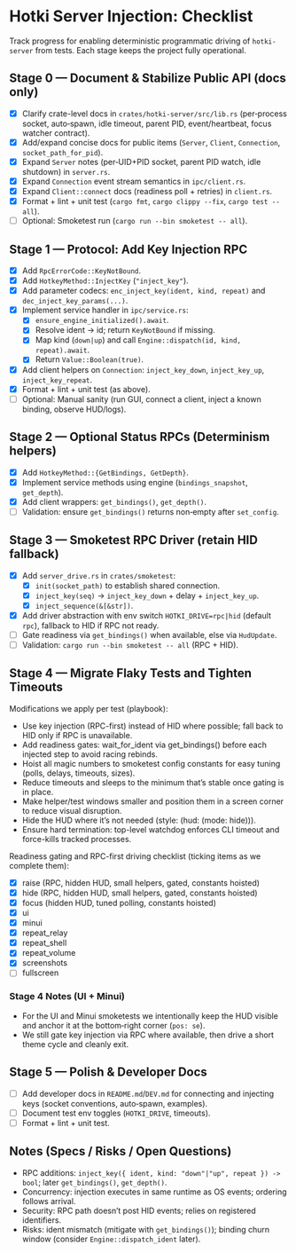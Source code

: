# Hotki Server Injection: Checklist

Track progress for enabling deterministic programmatic driving of `hotki-server` from tests. Each stage keeps the project fully operational.

## Stage 0 — Document & Stabilize Public API (docs only)

- [x] Clarify crate-level docs in `crates/hotki-server/src/lib.rs` (per‑process socket, auto‑spawn, idle timeout, parent PID, event/heartbeat, focus watcher contract).
- [x] Add/expand concise docs for public items (`Server`, `Client`, `Connection`, `socket_path_for_pid`).
- [x] Expand `Server` notes (per‑UID+PID socket, parent PID watch, idle shutdown) in `server.rs`.
- [x] Expand `Connection` event stream semantics in `ipc/client.rs`.
- [x] Expand `Client::connect` docs (readiness poll + retries) in `client.rs`.
- [x] Format + lint + unit test (`cargo fmt`, `cargo clippy --fix`, `cargo test --all`).
- [ ] Optional: Smoketest run (`cargo run --bin smoketest -- all`).

## Stage 1 — Protocol: Add Key Injection RPC

- [x] Add `RpcErrorCode::KeyNotBound`.
- [x] Add `HotkeyMethod::InjectKey` (`"inject_key"`).
- [x] Add parameter codecs: `enc_inject_key(ident, kind, repeat)` and `dec_inject_key_params(...)`.
- [x] Implement service handler in `ipc/service.rs`:
  - [x] `ensure_engine_initialized().await`.
  - [x] Resolve ident → id; return `KeyNotBound` if missing.
  - [x] Map kind (`down|up`) and call `Engine::dispatch(id, kind, repeat).await`.
  - [x] Return `Value::Boolean(true)`.
- [x] Add client helpers on `Connection`: `inject_key_down`, `inject_key_up`, `inject_key_repeat`.
- [x] Format + lint + unit test (as above).
- [ ] Optional: Manual sanity (run GUI, connect a client, inject a known binding, observe HUD/logs).

## Stage 2 — Optional Status RPCs (Determinism helpers)

- [x] Add `HotkeyMethod::{GetBindings, GetDepth}`.
- [x] Implement service methods using engine (`bindings_snapshot`, `get_depth`).
- [x] Add client wrappers: `get_bindings()`, `get_depth()`.
- [ ] Validation: ensure `get_bindings()` returns non‑empty after `set_config`.

## Stage 3 — Smoketest RPC Driver (retain HID fallback)

- [x] Add `server_drive.rs` in `crates/smoketest`:
  - [x] `init(socket_path)` to establish shared connection.
  - [x] `inject_key(seq)` → `inject_key_down` + delay + `inject_key_up`.
  - [x] `inject_sequence(&[&str])`.
- [x] Add driver abstraction with env switch `HOTKI_DRIVE=rpc|hid` (default `rpc`), fallback to HID if RPC not ready.
- [ ] Gate readiness via `get_bindings()` when available, else via `HudUpdate`.
- [ ] Validation: `cargo run --bin smoketest -- all` (RPC + HID).

## Stage 4 — Migrate Flaky Tests and Tighten Timeouts

Modifications we apply per test (playbook):
- Use key injection (RPC-first) instead of HID where possible; fall back to HID
  only if RPC is unavailable.
- Add readiness gates: wait_for_ident via get_bindings() before each injected
  step to avoid racing rebinds.
- Hoist all magic numbers to smoketest config constants for easy tuning (polls,
  delays, timeouts, sizes).
- Reduce timeouts and sleeps to the minimum that’s stable once gating is in
  place.
- Make helper/test windows smaller and position them in a screen corner to
  reduce visual disruption.
- Hide the HUD where it’s not needed (style: (hud: (mode: hide))).
- Ensure hard termination: top-level watchdog enforces CLI timeout and
  force-kills tracked processes.

Readiness gating and RPC-first driving checklist (ticking items as we complete them):

- [x] raise (RPC, hidden HUD, small helpers, gated, constants hoisted)
- [x] hide (RPC, hidden HUD, small helpers, gated, constants hoisted)
- [x] focus (hidden HUD, tuned polling, constants hoisted)
- [x] ui
- [x] minui
- [x] repeat_relay
- [x] repeat_shell
- [x] repeat_volume
- [x] screenshots
- [ ] fullscreen

### Stage 4 Notes (UI + Minui)

- For the UI and Minui smoketests we intentionally keep the HUD visible and anchor it at the bottom‑right corner (`pos: se`).
- We still gate key injection via RPC where available, then drive a short theme cycle and cleanly exit.

## Stage 5 — Polish & Developer Docs

- [ ] Add developer docs in `README.md`/`DEV.md` for connecting and injecting keys (socket conventions, auto‑spawn, examples).
- [ ] Document test env toggles (`HOTKI_DRIVE`, timeouts).
- [ ] Format + lint + unit test.

## Notes (Specs / Risks / Open Questions)

- RPC additions: `inject_key({ ident, kind: "down"|"up", repeat }) -> bool`; later `get_bindings()`, `get_depth()`.
- Concurrency: injection executes in same runtime as OS events; ordering follows arrival.
- Security: RPC path doesn’t post HID events; relies on registered identifiers.
- Risks: ident mismatch (mitigate with `get_bindings()`); binding churn window (consider `Engine::dispatch_ident` later).
